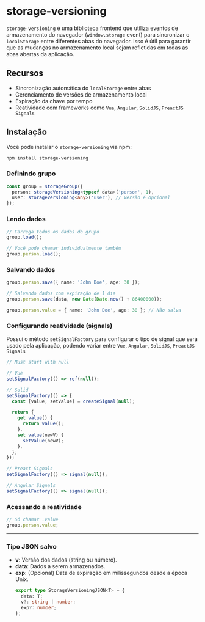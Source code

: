 # storage-versioning

`storage-versioning` é uma biblioteca frontend que utiliza eventos de armazenamento do navegador (`window.storage` event) para sincronizar o `localStorage` entre diferentes abas do navegador. Isso é útil para garantir que as mudanças no armazenamento local sejam refletidas em todas as abas abertas da aplicação.

## Recursos

- Sincronização automática do `localStorage` entre abas
- Gerenciamento de versões de armazenamento local
- Expiração da chave por tempo
- Reatividade com frameworks como `Vue`, `Angular`, `SolidJS`, `PreactJS Signals`

## Instalação

Você pode instalar o `storage-versioning` via npm:

```bash
npm install storage-versioning
```

### Definindo grupo

```ts
const group = storageGroup({
  person: storageVersioning<typeof data>('person', 1),
  user: storageVersioning<any>('user'), // Versão é opcional
});
```

### Lendo dados

```ts
// Carrega todos os dados do grupo
group.load();

// Você pode chamar individualmente também
group.person.load();
```

### Salvando dados

```ts
group.person.save({ name: 'John Doe', age: 30 });

// Salvando dados com expiração de 1 dia
group.person.save(data, new Date(Date.now() + 86400000));

group.person.value = { name: 'John Doe', age: 30 }; // Não salva
```

### Configurando reatividade (signals)

Possui o método `setSignalFactory` para configurar o tipo de signal que será usado pela aplicação, podendo variar entre `Vue`, `Angular`, `SolidJS`, `PreactJS Signals`

```ts
// Must start with null

// Vue
setSignalFactory(() => ref(null));

// Solid
setSignalFactory(() => {
  const [value, setValue] = createSignal(null);

  return {
    get value() {
      return value();
    },
    set value(newV) {
      setValue(newV);
    },
  };
});

// Preact Signals
setSignalFactory(() => signal(null));

// Angular Signals
setSignalFactory(() => signal(null));
```

### Acessando a reatividade

```ts
// Só chamar .value
group.person.value;
```

---

### Tipo JSON salvo

- **v**: Versão dos dados (string ou número).
- **data**: Dados a serem armazenados.
- **exp**: (Opcional) Data de expiração em milissegundos desde a época Unix.
  ```ts
  export type StorageVersioningJSON<T> = {
    data: T;
    v?: string | number;
    exp?: number;
  };
  ```
